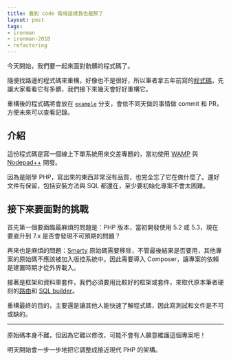 ```yaml
---
title: 看到 code 寫成這樣我也是醉了
layout: post
tags:
- ironman
- ironman-2018
- refactoring
---
```


今天開始，我們要一起來面對骯髒的程式碼了。

隨便找路邊的程式碼來重構，好像也不是很好，所以筆者拿五年前寫的[程式碼](https://github.com/MilesChou/shopcart)，先讓大家看看它有多髒，我們接下來幾天會好好重構它。

重構後的程式碼將會放在 [`example`](https://github.com/MilesChou/book-refactoring-30-days/tree/example) 分支，會依不同天做的事情做 commit 和 PR，方便未來可以查看記錄。

## 介紹

這份程式碼是寫一個線上下單系統用來交差專題的，當初使用 [WAMP](http://www.wampserver.com/en/) 與 [Nodepad++](https://notepad-plus-plus.org/) 開發。

因為是剛學 PHP，寫出來的東西非常沒有品質，也完全忘了它在做什麼了。還好文件有保留，包括安裝方法與 SQL 都還在，至少要初始化專案不會太困難。

## 接下來要面對的挑戰

首先第一個要面臨最麻煩的問題是：PHP 版本，當初開發使用 5.2 或 5.3，現在要直升到 7.x 是否會發現不可預期的問題？

再來也是麻煩的問題：[Smarty](https://www.smarty.net/) 原始碼需要移除，不管最後結果是否要用，其他專案的原始碼不應該被加入版控系統中。因此需要導入 Composer，讓專案的依賴是建置時期才從外界載入。

接著是框架和資料庫套件，我們必須要用比較好的框架或套件，來取代原本筆者硬刻的[路由](https://github.com/MilesChou/book-refactoring-30-days/blob/example/index.php)和 [SQL builder](https://github.com/MilesChou/book-refactoring-30-days/blob/example/class/mysql.class.php)。

重構最終的目的，主要還是讓其他人能快速了解程式碼，因此寫測試和文件是不可或缺的。

---

原始碼本身不難，但因為它難以修改，可能不會有人願意維護這個專案吧！

明天開始會一步一步地把它調整成接近現代 PHP 的架構。
